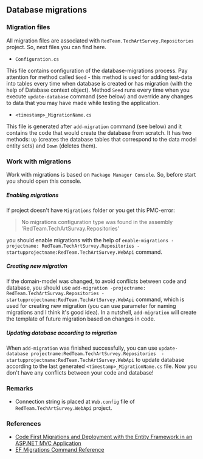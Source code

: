 ## Database migrations ##

### Migration files ###

All migration files are associated with `RedTeam.TechArtSurvey.Repositories` project. So, next files you can find here.

- `Configuration.cs`

This file contains configuration of the database-migrations process. Pay attention for method called `Seed` - this method is used for adding test-data into tables every time when database is created or has migration (with the help of Database context object). Method `Seed` runs every time when you execute `update-database` command (see below) and override any changes to data that you may have made while testing the application.

- `<timestamp>_MigrationName.cs`

This file is generated after `add-migration` command (see below) and it contains the code that would create the database from scratch. It has two methods: `Up` (creates the database tables that correspond to the data model entity sets) and `Down` (deletes them).

### Work with migrations ###

Work with migrations is based on `Package Manager Console`. So, before start you should open this console.

##### Enabling migrations #####

If project doesn't have `Migrations` folder or you get this PMC-error:
> No migrations configuration type was found in the assembly 'RedTeam.TechArtSurvay.Repositories'

you should enable migrations with the help of `enable-migrations -projectname: RedTeam.TechArtSurvey.Repositories -startupprojectname:RedTeam.TechArtSurvey.WebApi` command. 

##### Creating new migration #####

If the domain-model was changed, to avoid conflicts between code and database, you should use `add-migration -projectname: RedTeam.TechArtSurvay.Repositories -startupprojectname:RedTeam.TechArtSurvey.WebApi` command, which is used for creating new migration (you can use parameter for naming migrations and I think it's good idea). In a nutshell, `add-migration` will create the template of future migration based on changes in code.

##### Updating database according to migration #####

When `add-migration` was finished successfully, you can use `update-database projectname:RedTeam.TechArtSurvey.Repositories 
-startupprojectname:RedTeam.TechArtSurvey.WebApi` to update database according to the last generated `<timestamp>_MigrationName.cs` file. Now you don't have any conflicts between your code and database!

### Remarks ###

* Connection string is placed at `Web.config` file of `RedTeam.TechArtSurvey.WebApi` project.

### References ###

- [Code First Migrations and Deployment with the Entity Framework in an ASP.NET MVC Application](https://docs.microsoft.com/en-us/aspnet/mvc/overview/getting-started/getting-started-with-ef-using-mvc/migrations-and-deployment-with-the-entity-framework-in-an-asp-net-mvc-application)
- [EF Migrations Command Reference](https://coding.abel.nu/2012/03/ef-migrations-command-reference/)

